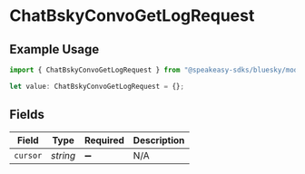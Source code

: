 # ChatBskyConvoGetLogRequest

## Example Usage

```typescript
import { ChatBskyConvoGetLogRequest } from "@speakeasy-sdks/bluesky/models/operations";

let value: ChatBskyConvoGetLogRequest = {};
```

## Fields

| Field              | Type               | Required           | Description        |
| ------------------ | ------------------ | ------------------ | ------------------ |
| `cursor`           | *string*           | :heavy_minus_sign: | N/A                |